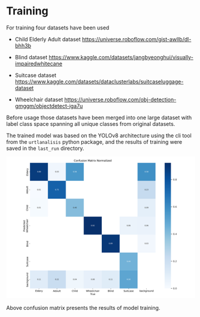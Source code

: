 # Training

For training four datasets have been used

- Child Elderly Adult dataset
    https://universe.roboflow.com/gist-awllb/dl-bhh3b

- Blind dataset
    https://www.kaggle.com/datasets/jangbyeonghui/visually-impairedwhitecane

- Suitcase dataset
    https://www.kaggle.com/datasets/dataclusterlabs/suitcaseluggage-dataset

- Wheelchair dataset
    https://universe.roboflow.com/obj-detection-gmggm/objectdetect-iga7u  

Before usage those datasets have been merged into one large dataset with
label class space spanning all unique classes from original datasets.


The trained model was based on the YOLOv8 architecture using the cli tool
from the `urtlanalisis` python package, and the results of training were saved in 
the `last_run` directory.


![confiusion graph](./last_run/confusion_matrix_normalized.png "Confusion graph of trained model")

Above confusion matrix presents the results of model training.

